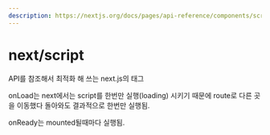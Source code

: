 ```yaml
---
description: https://nextjs.org/docs/pages/api-reference/components/script
---
```


# next/script

API를 참조해서 최적화 해 쓰는 next.js의 태그



onLoad는 next에서는 script를 한번만 실행(loading) 시키기 때문에 route로 다른 곳을 이동했다 돌아와도 결과적으로 한번만 실행됨.

onReady는 mounted될때마다 실행됨.







